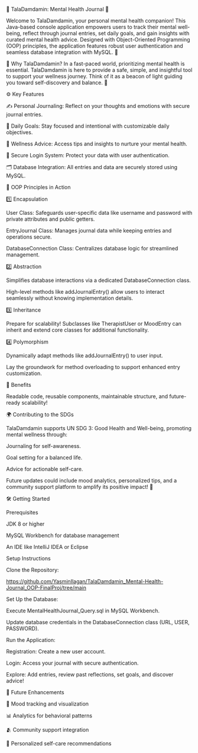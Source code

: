 🌼 TalaDamdamin: Mental Health Journal 🌼

Welcome to TalaDamdamin, your personal mental health companion! This Java-based console application empowers users to track their mental well-being, reflect through journal entries, set daily goals, and gain insights with curated mental health advice. Designed with Object-Oriented Programming (OOP) principles, the application features robust user authentication and seamless database integration with MySQL. 🌟

🧠 Why TalaDamdamin?
In a fast-paced world, prioritizing mental health is essential. TalaDamdamin is here to provide a safe, simple, and insightful tool to support your wellness journey. Think of it as a beacon of light guiding you toward self-discovery and balance. 💙

⚙️ Key Features

✍️ Personal Journaling: Reflect on your thoughts and emotions with secure journal entries.

🎯 Daily Goals: Stay focused and intentional with customizable daily objectives.

🌱 Wellness Advice: Access tips and insights to nurture your mental health.

🔐 Secure Login System: Protect your data with user authentication.

🗂️ Database Integration: All entries and data are securely stored using MySQL.

🚀 OOP Principles in Action

1️⃣ Encapsulation

User Class: Safeguards user-specific data like username and password with private attributes and public getters.

EntryJournal Class: Manages journal data while keeping entries and operations secure.

DatabaseConnection Class: Centralizes database logic for streamlined management.

2️⃣ Abstraction

Simplifies database interactions via a dedicated DatabaseConnection class.

High-level methods like addJournalEntry() allow users to interact seamlessly without knowing implementation details.

3️⃣ Inheritance

Prepare for scalability! Subclasses like TherapistUser or MoodEntry can inherit and extend core classes for additional functionality.

4️⃣ Polymorphism

Dynamically adapt methods like addJournalEntry() to user input.

Lay the groundwork for method overloading to support enhanced entry customization.

🎉 Benefits

Readable code, reusable components, maintainable structure, and future-ready scalability!

🌍 Contributing to the SDGs

TalaDamdamin supports UN SDG 3: Good Health and Well-being, promoting mental wellness through:

Journaling for self-awareness.

Goal setting for a balanced life.

Advice for actionable self-care.

Future updates could include mood analytics, personalized tips, and a community support platform to amplify its positive impact! 🌟

🛠️ Getting Started

Prerequisites

JDK 8 or higher

MySQL Workbench for database management

An IDE like IntelliJ IDEA or Eclipse

Setup Instructions

Clone the Repository:

https://github.com/YasminIlagan/TalaDamdamin_Mental-Health-Journal_OOP-FinalProj/tree/main

Set Up the Database:

Execute MentalHealthJournal_Query.sql in MySQL Workbench.

Update database credentials in the DatabaseConnection class (URL, USER, PASSWORD).

Run the Application:

Registration: Create a new user account.

Login: Access your journal with secure authentication.

Explore: Add entries, review past reflections, set goals, and discover advice!

🎨 Future Enhancements

🌈 Mood tracking and visualization

📊 Analytics for behavioral patterns

🫂 Community support integration

🎯 Personalized self-care recommendations
